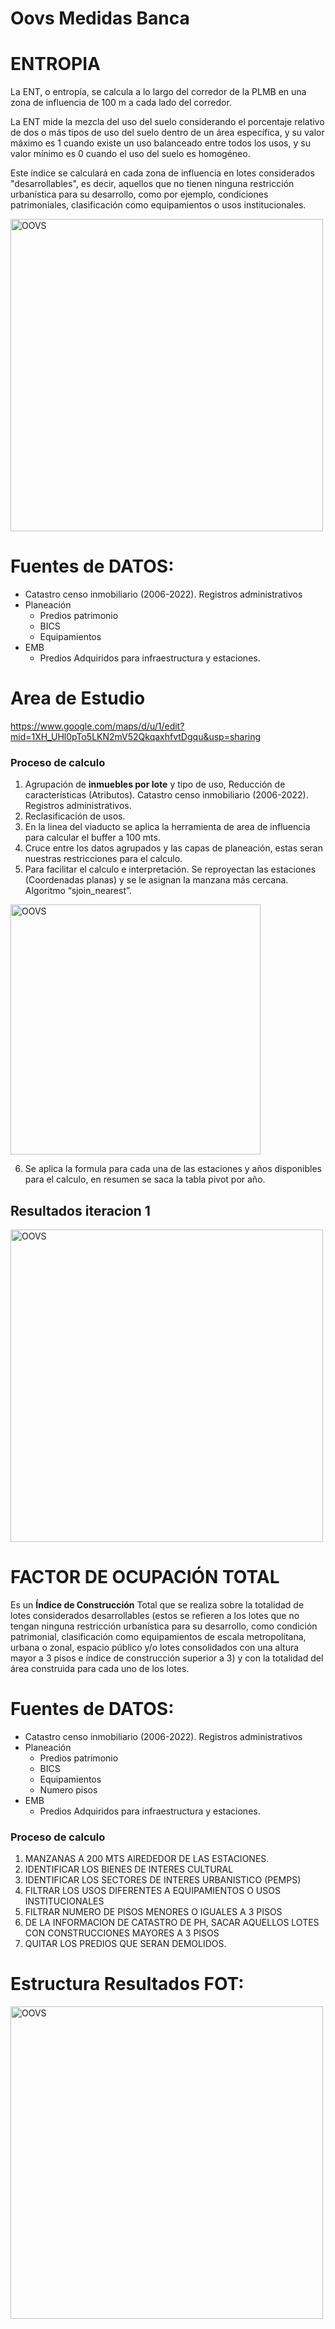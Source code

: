 # Oovs Medidas Banca

# **ENTROPIA**

La ENT, o entropía, se calcula a lo largo del corredor de la PLMB en una zona de influencia de 100 m a cada lado del corredor.

La ENT mide la mezcla del uso del suelo considerando el porcentaje relativo de dos o más tipos de uso del suelo dentro de un área específica, y su valor máximo es 1 cuando existe un uso balanceado entre todos los usos, y su valor mínimo es 0 cuando el uso del suelo es homogéneo.

Este índice se calculará en cada zona de influencia en lotes considerados "desarrollables", es decir, aquellos que no tienen ninguna restricción urbanística para su desarrollo, como por ejemplo, condiciones patrimoniales, clasificación como equipamientos o usos institucionales.

<img src="https://acoustic-jump-94e.notion.site/image/https%3A%2F%2Fs3-us-west-2.amazonaws.com%2Fsecure.notion-static.com%2F37212ffe-33dc-4d83-9608-23b0cd7df5f7%2FUntitled.png?id=ac2f5614-1eae-4ed9-bdbf-10084017ac6b&table=block&spaceId=d93753ff-1ce2-49e0-b47a-fddd016cd6fa&width=2000&userId=&cache=v2" alt="OOVS" width="500">

# Fuentes de DATOS:

- Catastro censo inmobiliario (2006-2022). Registros administrativos
- Planeación
    - Predios patrimonio
    - BICS
    - Equipamientos
- EMB
    - Predios Adquiridos para infraestructura y estaciones.

# Area de Estudio

https://www.google.com/maps/d/u/1/edit?mid=1XH_UHl0pTo5LKN2mV52QkqaxhfvtDgqu&usp=sharing

### Proceso de calculo

1. Agrupación de **inmuebles por lote** y tipo de uso, Reducción de características (Atributos). Catastro censo inmobiliario (2006-2022). Registros administrativos.
2. Reclasificación de usos. 
3. En la linea del viaducto se aplica la herramienta de area de influencia para calcular el buffer a 100 mts. 
4. Cruce entre los datos agrupados y las capas de planeación, estas seran nuestras restricciones para el calculo.
5. Para facilitar el calculo e interpretación. Se reproyectan las estaciones (Coordenadas planas) y se le asignan la manzana más cercana. Algoritmo “sjoin_nearest”.


<img src="https://acoustic-jump-94e.notion.site/image/https%3A%2F%2Fs3-us-west-2.amazonaws.com%2Fsecure.notion-static.com%2F6ddf24b4-d891-416f-a60a-e4a86863c4e6%2FUntitled.png?id=331da8be-5406-4475-8e78-b0dc8648ad1d&table=block&spaceId=d93753ff-1ce2-49e0-b47a-fddd016cd6fa&width=960&userId=&cache=v2" alt="OOVS" width="400">

    
6. Se aplica la formula para cada una de las estaciones y años disponibles para el calculo, en resumen se saca la tabla pivot por año. 

## Resultados iteracion 1

<img src="https://acoustic-jump-94e.notion.site/image/https%3A%2F%2Fs3-us-west-2.amazonaws.com%2Fsecure.notion-static.com%2F473af09b-a29b-499e-ad22-10f8826b9d68%2FUntitled.png?id=65533bab-eda6-494a-9e7a-feb1cefb70d7&table=block&spaceId=d93753ff-1ce2-49e0-b47a-fddd016cd6fa&width=2000&userId=&cache=v2" alt="OOVS" width="500">

# FACTOR DE OCUPACIÓN TOTAL

Es un **Índice de Construcción** Total que se realiza sobre la totalidad de lotes considerados desarrollables (estos se refieren a los lotes que no tengan ninguna restricción urbanística para su desarrollo, como condición patrimonial, clasificación como equipamientos de escala metropolitana, urbana o zonal, espacio público y/o lotes consolidados con una altura mayor a 3 pisos e índice de construcción superior a 3) y con la totalidad del área construida para cada uno de los lotes.

# Fuentes de DATOS:

- Catastro censo inmobiliario (2006-2022). Registros administrativos
- Planeación
    - Predios patrimonio
    - BICS
    - Equipamientos
    - Numero pisos
- EMB
    - Predios Adquiridos para infraestructura y estaciones.

### Proceso de calculo

1. MANZANAS A 200 MTS AlREDEDOR DE LAS ESTACIONES.
2. IDENTIFICAR LOS BIENES DE INTERES CULTURAL
3. IDENTIFICAR LOS SECTORES DE INTERES URBANISTICO (PEMPS)
4. FILTRAR LOS USOS DIFERENTES A EQUIPAMIENTOS O USOS INSTITUCIONALES
5. FILTRAR NUMERO DE PISOS MENORES O IGUALES A 3 PISOS
6. DE LA INFORMACION DE CATASTRO DE PH, SACAR AQUELLOS LOTES CON CONSTRUCCIONES MAYORES A 3 PISOS
7. QUITAR LOS PREDIOS QUE SERAN DEMOLIDOS.

# Estructura Resultados FOT:
<img src="https://acoustic-jump-94e.notion.site/image/https%3A%2F%2Fs3-us-west-2.amazonaws.com%2Fsecure.notion-static.com%2F6f3c6e61-adb1-4574-8929-947e6402611a%2FUntitled.png?id=8a255c8d-5cf1-4943-a89c-5028b3a6ecd5&table=block&spaceId=d93753ff-1ce2-49e0-b47a-fddd016cd6fa&width=770&userId=&cache=v2" alt="OOVS" width="500">